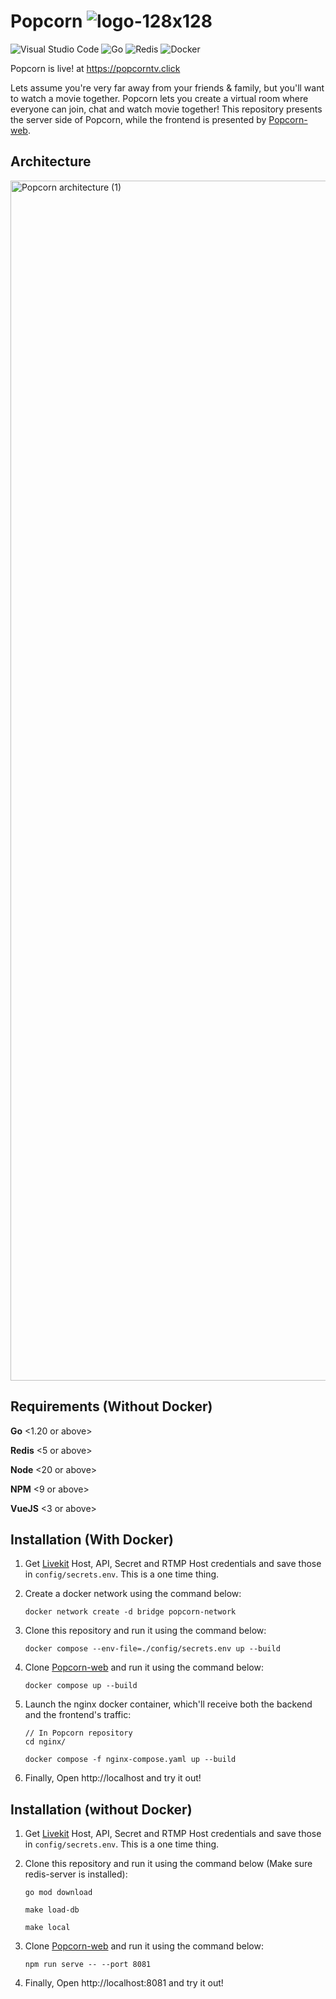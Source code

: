 # Popcorn ![logo-128x128](https://github.com/SubCoder1/Popcorn/assets/40127554/f2c453a0-1096-45f2-99ac-532a183aca9c)

![Visual Studio Code](https://img.shields.io/badge/Visual%20Studio%20Code-0078d7.svg?style=for-the-badge&logo=visual-studio-code&logoColor=white)
![Go](https://img.shields.io/badge/go-%2300ADD8.svg?style=for-the-badge&logo=go&logoColor=white)
![Redis](https://img.shields.io/badge/redis-%23DD0031.svg?style=for-the-badge&logo=redis&logoColor=white)
![Docker](https://img.shields.io/badge/docker-%230db7ed.svg?style=for-the-badge&logo=docker&logoColor=white)

Popcorn is live! at https://popcorntv.click 


Lets assume you're very far away from your friends & family, but you'll want to watch a movie together. 
Popcorn lets you create a virtual room where everyone can join, chat and watch movie together! 
This repository presents the server side of Popcorn, while the frontend is presented by [Popcorn-web](https://github.com/SubCoder1/Popcorn-web).

## Architecture
<img width="1920" alt="Popcorn architecture (1)" src="https://github.com/SubCoder1/Popcorn/assets/40127554/48b0e1ea-eeb8-4dc9-951a-c11a94720a08">

## Requirements (Without Docker)

**Go** <1.20 or above>

**Redis** <5 or above>

**Node** <20 or above>

**NPM** <9 or above>

**VueJS** <3 or above>

## Installation (With Docker)

1. Get [Livekit](https://livekit.io/) Host, API, Secret and RTMP Host credentials and save those in ```config/secrets.env```. This is a one time thing.

2. Create a docker network using the command below:
   ```console
   docker network create -d bridge popcorn-network
   ``` 

4. Clone this repository and run it using the command below:
   
   ```console
   docker compose --env-file=./config/secrets.env up --build
   ```

5. Clone [Popcorn-web](https://github.com/SubCoder1/Popcorn-web) and run it using the command below:

    ```console
    docker compose up --build
    ```
6. Launch the nginx docker container, which'll receive both the backend and the frontend's traffic:

   ```console
   // In Popcorn repository
   cd nginx/
   
   docker compose -f nginx-compose.yaml up --build 
   ```
7. Finally, Open http://localhost and try it out!

## Installation (without Docker)

1. Get [Livekit](https://livekit.io/) Host, API, Secret and RTMP Host credentials and save those in ```config/secrets.env```. This is a one time thing.

2. Clone this repository and run it using the command below (Make sure redis-server is installed):

   ```console
   go mod download

   make load-db

   make local
   ```

4. Clone [Popcorn-web](https://github.com/SubCoder1/Popcorn-web) and run it using the command below:

   ```console
   npm run serve -- --port 8081
   ```
5. Finally, Open http://localhost:8081 and try it out!   

